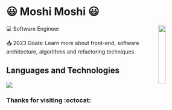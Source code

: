 # :smiley: Moshi Moshi :smiley:
<img align='right' src='https://c.tenor.com/jz5C4Uk8tVwAAAAC/vagabond.gif' width='20%'>


 

:computer: Software Engineer              

:outbox_tray: 2023 Goals: Learn more about front-end, software architecture, algorithms and refactoring techniques.

## Languages and Technologies
<a href="https://github.com/vmofrias/github-readme-stats">
  <img src="https://github-readme-stats.vercel.app/api/top-langs/?username=vmofrias&layout=compact"/>
</a>

### Thanks for visiting :octocat:

